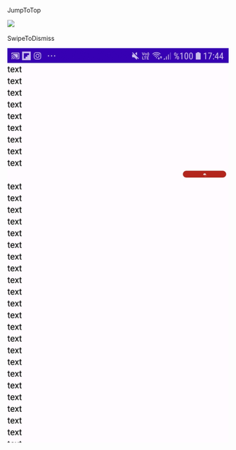 <p>JumpToTop</p>
<img src="images/jumpjpg" />

<p>SwipeToDismiss</p>
<img src="images/delete.jpg" />
